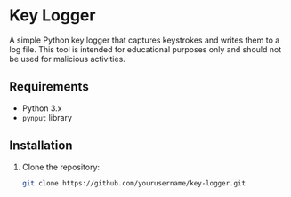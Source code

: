 # Key Logger

A simple Python key logger that captures keystrokes and writes them to a log file. This tool is intended for educational purposes only and should not be used for malicious activities.

## Requirements

- Python 3.x
- `pynput` library

## Installation

1. Clone the repository:

   ```bash
   git clone https://github.com/yourusername/key-logger.git
